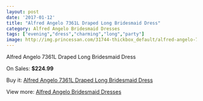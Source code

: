 ```yaml
---
layout: post
date: '2017-01-12'
title: "Alfred Angelo 7361L Draped Long Bridesmaid Dress"
category: Alfred Angelo Bridesmaid Dresses
tags: ["evening","dress","charming","long","party"]
image: http://img.princessan.com/31744-thickbox_default/alfred-angelo-7361l-draped-long-bridesmaid-dress.jpg
---
```

Alfred Angelo 7361L Draped Long Bridesmaid Dress

On Sales: **$224.99**
<a href="https://www.princessan.com/en/14442-alfred-angelo-7361l-draped-long-bridesmaid-dress.html"><amp-img layout="responsive" width="600" height="600" src="//img.princessan.com/31744-thickbox_default/alfred-angelo-7361l-draped-long-bridesmaid-dress.jpg" alt="Alfred Angelo 7361L Draped Long Bridesmaid Dress 0" /></a>

Buy it: [Alfred Angelo 7361L Draped Long Bridesmaid Dress](https://www.princessan.com/en/14442-alfred-angelo-7361l-draped-long-bridesmaid-dress.html "Alfred Angelo 7361L Draped Long Bridesmaid Dress")

View more: [Alfred Angelo Bridesmaid Dresses](https://www.princessan.com/en/106- "Alfred Angelo Bridesmaid Dresses")